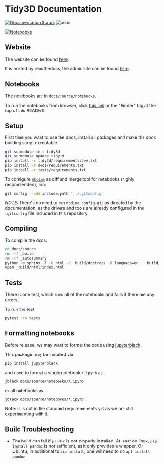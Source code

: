 # Tidy3D Documentation

[![Documentation Status](https://readthedocs.com/projects/flexcompute-tidy3ddocumentation/badge/?version=latest&style=for-the-badge)](https://flexcompute-tidy3ddocumentation.readthedocs-hosted.com/?badge=latest)
![tests](https://github.com/flexcompute/tidy3d/actions/workflows//run_tests.yml/badge.svg)

[![Notebooks](https://mybinder.org/badge_logo.svg)](https://mybinder.org/v2/gh/flexcompute-readthedocs/tidy3d-docs/readthedocs?labpath=docs%2Fsource%2Fnotebooks)


## Website

The website can be found [here](https://flexcompute-tidy3ddocumentation.readthedocs-hosted.com/).

It is hosted by readthedocs, the admin site can be found [here](https://readthedocs.com/dashboard/).

## Notebooks

The notebooks are in `docs/source/notebooks`.

To run the notebooks from browser, click [this link](https://mybinder.org/v2/gh/flexcompute/Tidy3D-docs/HEAD?filepath=docs/notebooks/) or the "Binder" tag at the top of this README.

## Setup

First time you want to use the docs, install all packages and make the docs building script executable.

```bash
git submodule init tidy3d
git submodule update tidy3d
pip install -r tidy3d/requirements/dev.txt
pip install -r docs/requirements.txt
pip install -r tests/requirements.txt
```

To configure [`nbdime`](https://nbdime.readthedocs.io/en/latest/index.html) as diff and merge tool for notebooks (highly recommended), run:

```bash
git config --add include.path '../.gitconfig'
```

*NOTE:* There's no need to run `nbdime config-git` as directed by the documentation, as the drivers and tools are already configured in the `.gitconfig` file included in this repository.

## Compiling

To compile the docs:

```bash
cd docs/source
rm -rf _build
rm -rf _autosummary
python -m sphinx -T -b html -d _build/doctrees -D language=en . _build/html
open _build/html/index.html
```

## Tests

There is one test, which runs all of the notebooks and fails if there are any errors.

To run the test:

```bash
pytest -rA tests
```

## Formatting notebooks

Before release, we may want to format the code using [jupyterblack](https://github.com/irahorecka/jupyterblack).

This package may be installed via
```
pip install jupyterblack
```
and used to format a single notebook `X.ipynb` as
```
jblack docs/source/notebooks/X.ipynb
```
or all notebooks as 
```
jblack docs/source/notebooks/*.ipynb
```

Note: is is not in the standard requiremenents yet as we are still experimenting with it.


## Build Troubleshooting

- The build can fail if `pandoc` is not properly installed. At least on linux, `pip install pandoc` is not sufficient, as it only provides a wrapper. On Ubuntu, in additional to `pip install`, one will need to do `apt install pandoc`.
